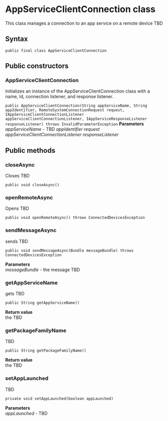 # AppServiceClientConnection class
This class manages a connection to an app service on a remote device TBD

## Syntax
`public final class AppServiceClientConnection`

## Public constructors

### AppServiceClientConnection
Initializes an instance of the AppServiceClientConnection class with a name, Id, connection listener, and response listener.

`public AppServiceClientConnection(String appServiceName, String appIdentifier, RemoteSystemConnectionRequest request, IAppServiceClientConnectionListener appServiceClientConnectionListener, IAppServiceResponseListener responseListener) throws InvalidParameterException`
**Parameters**  
*appServiceName* - TBD
*appIdentifier*
*request*
*appServiceClientConnectionListener*
*responseListener*

## Public methods

### closeAsync
Closes TBD

`public void closeAsync()`

### openRemoteAsync
Opens TBD

`public void openRemoteAsync() throws ConnectedDevicesException` 

### sendMessageAsync
sends TBD

`public void sendMessageAsync(Bundle messageBundle) throws ConnectedDevicesException`

**Parameters**  
*messageBundle* - the message TBD

### getAppServiceName
gets TBD

`public String getAppServiceName()`

**Return value**  
the TBD

### getPackageFamilyName
TBD

`public String getPackageFamilyName()`

**Return value**  
the TBD

### setAppLaunched
TBD

`private void setAppLaunched(boolean appLaunched)`

**Parameters**  
*appLaunched* - TBD
